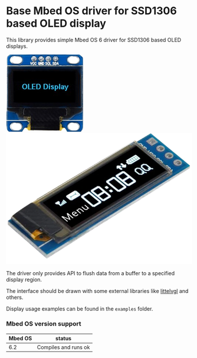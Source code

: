 # Base Mbed OS driver for SSD1306 based OLED display

This library provides simple Mbed OS 6 driver for SSD1306 based OLED displays.

![128x32 display](docs/ssd1306_128x64_i2c.png)
![128x32 display](docs/ssd1306_128x32_i2c.png)

The driver only provides API to flush data from a buffer to a specified display region.

The interface should be drawn with some external libraries like [littelvgl](https://littlevgl.com/) and others.

Display usage examples can be found in the `examples` folder.

### Mbed OS version support

| Mbed OS | status |
|---|---|
| 6.2 | Compiles and runs ok |

